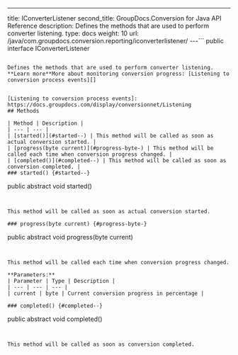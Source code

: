 ---
title: IConverterListener
second_title: GroupDocs.Conversion for Java API Reference
description: Defines the methods that are used to perform converter listening.
type: docs
weight: 10
url: /java/com.groupdocs.conversion.reporting/iconverterlistener/
---```
public interface IConverterListener
```

Defines the methods that are used to perform converter listening. **Learn more**More about monitoring conversion progress: [Listening to conversion process events][]


[Listening to conversion process events]: https://docs.groupdocs.com/display/conversionnet/Listening
## Methods

| Method | Description |
| --- | --- |
| [started()](#started--) | This method will be called as soon as actual conversion started. |
| [progress(byte current)](#progress-byte-) | This method will be called each time when conversion progress changed. |
| [completed()](#completed--) | This method will be called as soon as conversion completed. |
### started() {#started--}
```
public abstract void started()
```


This method will be called as soon as actual conversion started.

### progress(byte current) {#progress-byte-}
```
public abstract void progress(byte current)
```


This method will be called each time when conversion progress changed.

**Parameters:**
| Parameter | Type | Description |
| --- | --- | --- |
| current | byte | Current conversion progress in percentage |

### completed() {#completed--}
```
public abstract void completed()
```


This method will be called as soon as conversion completed.


